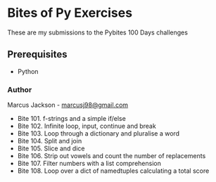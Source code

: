 # Bites of Py Exercises

These are my submissions to the Pybites 100 Days challenges

## Prerequisites
- Python

### Author
Marcus Jackson - marcusj98@gmail.com

- Bite 101. f-strings and a simple if/else  
- Bite 102. Infinite loop, input, continue and break
- Bite 103. Loop through a dictionary and pluralise a word
- Bite 104. Split and join
- Bite 105. Slice and dice
- Bite 106. Strip out vowels and count the number of replacements
- Bite 107. Filter numbers with a list comprehension
- Bite 108. Loop over a dict of namedtuples calculating a total score
